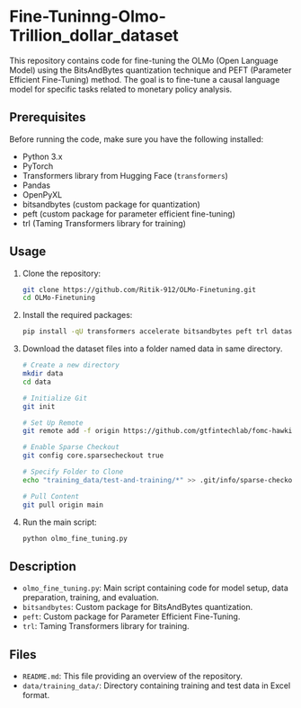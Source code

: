 # Fine-Tuninng-Olmo-Trillion_dollar_dataset

This repository contains code for fine-tuning the OLMo (Open Language Model) using the BitsAndBytes quantization technique and PEFT (Parameter Efficient Fine-Tuning) method. The goal is to fine-tune a causal language model for specific tasks related to monetary policy analysis.

## Prerequisites

Before running the code, make sure you have the following installed:

- Python 3.x
- PyTorch
- Transformers library from Hugging Face (`transformers`)
- Pandas
- OpenPyXL
- bitsandbytes (custom package for quantization)
- peft (custom package for parameter efficient fine-tuning)
- trl (Taming Transformers library for training)


## Usage

1. Clone the repository:
   ```bash
   git clone https://github.com/Ritik-912/OLMo-Finetuning.git
   cd OLMo-Finetuning
   ```

2. Install the required packages:
   ```bash
   pip install -qU transformers accelerate bitsandbytes peft trl datasets evaluate ai2-olmo
   ```

3. Download the dataset files into a folder named data in same directory.
    ```bash
    # Create a new directory
    mkdir data
    cd data

    # Initialize Git
    git init

    # Set Up Remote
    git remote add -f origin https://github.com/gtfintechlab/fomc-hawkish-dovish

    # Enable Sparse Checkout
    git config core.sparsecheckout true

    # Specify Folder to Clone
    echo "training_data/test-and-training/*" >> .git/info/sparse-checkout

    # Pull Content
    git pull origin main
    ```

4. Run the main script:
   ```bash
   python olmo_fine_tuning.py
   ```

## Description

- `olmo_fine_tuning.py`: Main script containing code for model setup, data preparation, training, and evaluation.
- `bitsandbytes`: Custom package for BitsAndBytes quantization.
- `peft`: Custom package for Parameter Efficient Fine-Tuning.
- `trl`: Taming Transformers library for training.

## Files

- `README.md`: This file providing an overview of the repository.
- `data/training_data/`: Directory containing training and test data in Excel format.
